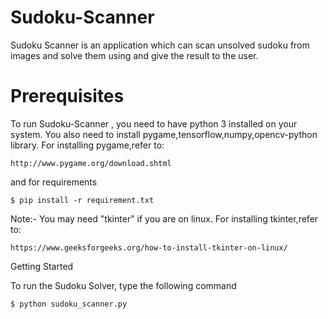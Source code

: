 # Sudoku-Scanner
Sudoku Scanner is an application which can scan unsolved sudoku from images and solve them using and give the result to the user.

# Prerequisites

To run Sudoku-Scanner , you need to have python 3 installed on your system. You also need to install pygame,tensorflow,numpy,opencv-python library. For installing pygame,refer to:
```
http://www.pygame.org/download.shtml
```
and for requirements 

```
$ pip install -r requirement.txt
```

Note:- You may need "tkinter" if you are on linux. For installing tkinter,refer to:

```
https://www.geeksforgeeks.org/how-to-install-tkinter-on-linux/
```

Getting Started

To run the Sudoku Solver, type the following command

```
$ python sudoku_scanner.py
```
